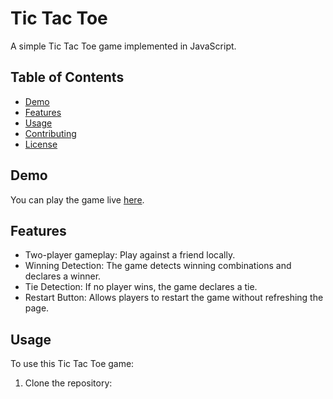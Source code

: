 # Tic Tac Toe

A simple Tic Tac Toe game implemented in JavaScript.

## Table of Contents

- [Demo](#demo)
- [Features](#features)
- [Usage](#usage)
- [Contributing](#contributing)
- [License](#license)

## Demo

You can play the game live [here](link-to-live-demo).

## Features

- Two-player gameplay: Play against a friend locally.
- Winning Detection: The game detects winning combinations and declares a winner.
- Tie Detection: If no player wins, the game declares a tie.
- Restart Button: Allows players to restart the game without refreshing the page.

## Usage

To use this Tic Tac Toe game:

1. Clone the repository:

   ```bash
